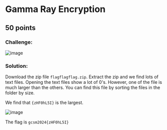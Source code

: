 # Gamma Ray Encryption
## 50 points

### Challenge:
![image](https://github.com/user-attachments/assets/1e486455-bed5-42e6-a706-df4a96dbff0c)

### Solution:
Download the zip file `flagflagflag.zip`. Extract the zip and we find lots of text files. Opening the text files show a lot of 0's. However, one of the file is much larger than the others. You can find this file by sorting the files in the folder by size.

We find that `{zHF0hL5I}` is the largest.

![image](https://github.com/user-attachments/assets/799aaf24-c1b1-47a5-8ebe-17b6b1a3032d)

The flag is `gcsm2024{zHF0hL5I}`
